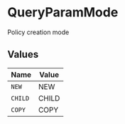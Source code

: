 # QueryParamMode

Policy creation mode


## Values

| Name    | Value   |
| ------- | ------- |
| `NEW`   | NEW     |
| `CHILD` | CHILD   |
| `COPY`  | COPY    |